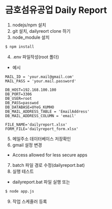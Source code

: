 # 금호섬유공업 Daily Report

1. nodejs/npm 설치
2. git 설치, dailyreort clone 하기
3. node_module 설치
```bash
$ npm install
```  
4. .env 파일작성(root 폴더)
- 예시  
```
MAIL_ID = 'your.mail@gmail.com'
MAIL_PASS = 'your.mail.password'

DB_HOST=192.168.100.100
DB_PORT=3306
DB_USER=root
DB_PASS=passwod
DB_DATABASE=UYeG_KUMHO
DB_MAIL_ADDRESS_TABLE = 'EmailAddress'
DB_MAIL_ADDRESS_COLUMN = 'email'

FILE_NAME='dailyreport.xlsx'
FORM_FILE='dailyreport_form.xlsx'
```
5. 메일주소 데이터베이스 저장확인
6. gmail 설정 변경
- Access allowed for less secure apps  
7. batch 파일 경로 수정(dailyreport.bat)  
8. 실행 테스트
- dailyreport.bat 파일 실행 또는
```bash
$ node app.js
```
9. 작업 스케줄러 등록